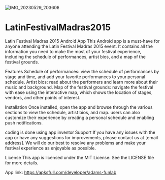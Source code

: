![IMG_20230529_203608](https://github.com/littleadam/LatinFestivalMadras2015/assets/2182011/9f32c5a1-be06-4082-b670-9a30f05fb58d)
# LatinFestivalMadras2015

Latin Festival Madras 2015 Android App
This Android app is a must-have for anyone attending the Latin Festival Madras 2015 event. It contains all the information you need to make the most of your festival experience, including the schedule of performances, artist bios, and a map of the festival grounds.

Features
Schedule of performances: view the schedule of performances by stage and time, and add your favorite performances to your personal schedule.
Artist bios: read about the performers and learn more about their music and background.
Map of the festival grounds: navigate the festival with ease using the interactive map, which shows the location of stages, vendors, and other points of interest.

Installation
Once installed, open the app and browse through the various sections to view the schedule, artist bios, and map. users can also customize their experience by creating a personal schedule and enabling push notifications.

coding is done using app inventor
Support
If you have any issues with the app or have any suggestions for improvements, please contact us at [email address]. We will do our best to resolve any problems and make your festival experience as enjoyable as possible.

License
This app is licensed under the MIT License. See the LICENSE file for more details.


App link: https://apksfull.com/developer/adams-funlab
